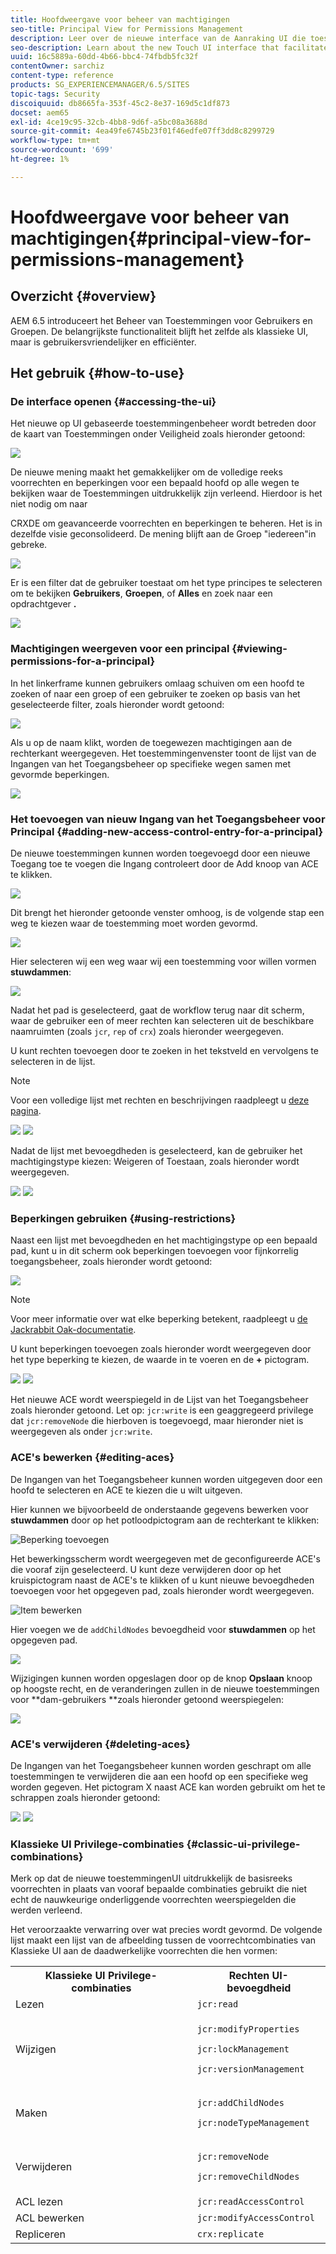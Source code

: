 ```yaml
---
title: Hoofdweergave voor beheer van machtigingen
seo-title: Principal View for Permissions Management
description: Leer over de nieuwe interface van de Aanraking UI die toestemmingenbeheer vergemakkelijkt.
seo-description: Learn about the new Touch UI interface that facilitates permissions management.
uuid: 16c5889a-60dd-4b66-bbc4-74fbdb5fc32f
contentOwner: sarchiz
content-type: reference
products: SG_EXPERIENCEMANAGER/6.5/SITES
topic-tags: Security
discoiquuid: db8665fa-353f-45c2-8e37-169d5c1df873
docset: aem65
exl-id: 4ce19c95-32cb-4bb8-9d6f-a5bc08a3688d
source-git-commit: 4ea49fe6745b23f01f46edfe07ff3dd8c8299729
workflow-type: tm+mt
source-wordcount: '699'
ht-degree: 1%

---
```


# Hoofdweergave voor beheer van machtigingen{#principal-view-for-permissions-management}

## Overzicht {#overview}

AEM 6.5 introduceert het Beheer van Toestemmingen voor Gebruikers en Groepen. De belangrijkste functionaliteit blijft het zelfde als klassieke UI, maar is gebruikersvriendelijker en efficiënter.

## Het gebruik {#how-to-use}

### De interface openen {#accessing-the-ui}

Het nieuwe op UI gebaseerde toestemmingenbeheer wordt betreden door de kaart van Toestemmingen onder Veiligheid zoals hieronder getoond:

![](assets/screen_shot_2019-03-17at63333pm.png)

De nieuwe mening maakt het gemakkelijker om de volledige reeks voorrechten en beperkingen voor een bepaald hoofd op alle wegen te bekijken waar de Toestemmingen uitdrukkelijk zijn verleend. Hierdoor is het niet nodig om naar

CRXDE om geavanceerde voorrechten en beperkingen te beheren. Het is in dezelfde visie geconsolideerd. De mening blijft aan de Groep &quot;iedereen&quot;in gebreke.

![](assets/unu-1.png)

Er is een filter dat de gebruiker toestaat om het type principes te selecteren om te bekijken **Gebruikers**, **Groepen**, of **Alles** en zoek naar een opdrachtgever **.**

![](assets/image2019-3-20_23-52-51.png)

### Machtigingen weergeven voor een principal {#viewing-permissions-for-a-principal}

In het linkerframe kunnen gebruikers omlaag schuiven om een hoofd te zoeken of naar een groep of een gebruiker te zoeken op basis van het geselecteerde filter, zoals hieronder wordt getoond:

![](assets/doi-1.png)

Als u op de naam klikt, worden de toegewezen machtigingen aan de rechterkant weergegeven. Het toestemmingenvenster toont de lijst van de Ingangen van het Toegangsbeheer op specifieke wegen samen met gevormde beperkingen.

![](assets/trei-1.png)

### Het toevoegen van nieuw Ingang van het Toegangsbeheer voor Principal {#adding-new-access-control-entry-for-a-principal}

De nieuwe toestemmingen kunnen worden toegevoegd door een nieuwe Toegang toe te voegen die Ingang controleert door de Add knoop van ACE te klikken.

![](assets/patru.png)

Dit brengt het hieronder getoonde venster omhoog, is de volgende stap een weg te kiezen waar de toestemming moet worden gevormd.

![](assets/cinci-1.png)

Hier selecteren wij een weg waar wij een toestemming voor willen vormen **stuwdammen**:

![](assets/sase-1.png)

Nadat het pad is geselecteerd, gaat de workflow terug naar dit scherm, waar de gebruiker een of meer rechten kan selecteren uit de beschikbare naamruimten (zoals `jcr`, `rep` of `crx`) zoals hieronder weergegeven.

U kunt rechten toevoegen door te zoeken in het tekstveld en vervolgens te selecteren in de lijst.

>[!NOTE]
>
>Voor een volledige lijst met rechten en beschrijvingen raadpleegt u [deze pagina](/help/sites-administering/user-group-ac-admin.md#access-right-management).

![](assets/image2019-3-21_0-5-47.png) ![](assets/image2019-3-21_0-6-53.png)

Nadat de lijst met bevoegdheden is geselecteerd, kan de gebruiker het machtigingstype kiezen: Weigeren of Toestaan, zoals hieronder wordt weergegeven.

![](assets/screen_shot_2019-03-17at63938pm.png) ![](assets/screen_shot_2019-03-17at63947pm.png)

### Beperkingen gebruiken {#using-restrictions}

Naast een lijst met bevoegdheden en het machtigingstype op een bepaald pad, kunt u in dit scherm ook beperkingen toevoegen voor fijnkorrelig toegangsbeheer, zoals hieronder wordt getoond:

![](assets/image2019-3-21_1-4-14.png)

>[!NOTE]
>
>Voor meer informatie over wat elke beperking betekent, raadpleegt u [de Jackrabbit Oak-documentatie](http://jackrabbit.apache.org/oak/docs/security/authorization/restriction.html).

U kunt beperkingen toevoegen zoals hieronder wordt weergegeven door het type beperking te kiezen, de waarde in te voeren en de **+** pictogram.

![](assets/sapte-1.png) ![](assets/opt-1.png)

Het nieuwe ACE wordt weerspiegeld in de Lijst van het Toegangsbeheer zoals hieronder getoond. Let op: `jcr:write` is een geaggregeerd privilege dat `jcr:removeNode` die hierboven is toegevoegd, maar hieronder niet is weergegeven als onder `jcr:write`.

### ACE&#39;s bewerken {#editing-aces}

De Ingangen van het Toegangsbeheer kunnen worden uitgegeven door een hoofd te selecteren en ACE te kiezen die u wilt uitgeven.

Hier kunnen we bijvoorbeeld de onderstaande gegevens bewerken voor **stuwdammen** door op het potloodpictogram aan de rechterkant te klikken:

![Beperking toevoegen](assets/image2019-3-21_0-35-39.png)

Het bewerkingsscherm wordt weergegeven met de geconfigureerde ACE&#39;s die vooraf zijn geselecteerd. U kunt deze verwijderen door op het kruispictogram naast de ACE&#39;s te klikken of u kunt nieuwe bevoegdheden toevoegen voor het opgegeven pad, zoals hieronder wordt weergegeven.

![Item bewerken](assets/noua-1.png)

Hier voegen we de `addChildNodes` bevoegdheid voor **stuwdammen** op het opgegeven pad.

![](assets/image2019-3-21_0-45-35.png)

Wijzigingen kunnen worden opgeslagen door op de knop **Opslaan** knoop op hoogste recht, en de veranderingen zullen in de nieuwe toestemmingen voor **dam-gebruikers **zoals hieronder getoond weerspiegelen:

![](assets/zece-1.png)

### ACE&#39;s verwijderen {#deleting-aces}

De Ingangen van het Toegangsbeheer kunnen worden geschrapt om alle toestemmingen te verwijderen die aan een hoofd op een specifieke weg worden gegeven. Het pictogram X naast ACE kan worden gebruikt om het te schrappen zoals hieronder getoond:

![](assets/image2019-3-21_0-53-19.png) ![](assets/unspe.png)

### Klassieke UI Privilege-combinaties {#classic-ui-privilege-combinations}

Merk op dat de nieuwe toestemmingenUI uitdrukkelijk de basisreeks voorrechten in plaats van vooraf bepaalde combinaties gebruikt die niet echt de nauwkeurige onderliggende voorrechten weerspiegelden die werden verleend.

Het veroorzaakte verwarring over wat precies wordt gevormd. De volgende lijst maakt een lijst van de afbeelding tussen de voorrechtcombinaties van Klassieke UI aan de daadwerkelijke voorrechten die hen vormen:

<table>
 <tbody>
  <tr>
   <th>Klassieke UI Privilege-combinaties</th>
   <th>Rechten UI-bevoegdheid</th>
  </tr>
  <tr>
   <td>Lezen</td>
   <td><code>jcr:read</code></td>
  </tr>
  <tr>
   <td>Wijzigen</td>
   <td><p><code>jcr:modifyProperties</code></p> <p><code>jcr:lockManagement</code></p> <p><code>jcr:versionManagement</code></p> </td>
  </tr>
  <tr>
   <td>Maken</td>
   <td><p><code>jcr:addChildNodes</code></p> <p><code>jcr:nodeTypeManagement</code></p> </td>
  </tr>
  <tr>
   <td>Verwijderen</td>
   <td><p><code>jcr:removeNode</code></p> <p><code>jcr:removeChildNodes</code></p> </td>
  </tr>
  <tr>
   <td>ACL lezen</td>
   <td><code>jcr:readAccessControl</code></td>
  </tr>
  <tr>
   <td>ACL bewerken</td>
   <td><code>jcr:modifyAccessControl</code></td>
  </tr>
  <tr>
   <td>Repliceren</td>
   <td><code>crx:replicate</code></td>
  </tr>
 </tbody>
</table>

